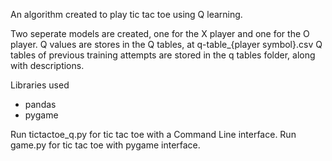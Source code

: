 An algorithm created to play tic tac toe using Q learning. 

Two seperate models are created, one for the X player and one for the O player.
Q values are stores in the Q tables, at q-table_{player symbol}.csv
Q tables of previous training attempts are stored in the q tables folder, along with descriptions.

Libraries used
- pandas
- pygame

Run tictactoe_q.py for tic tac toe with a Command Line interface.
Run game.py for tic tac toe with pygame interface.
